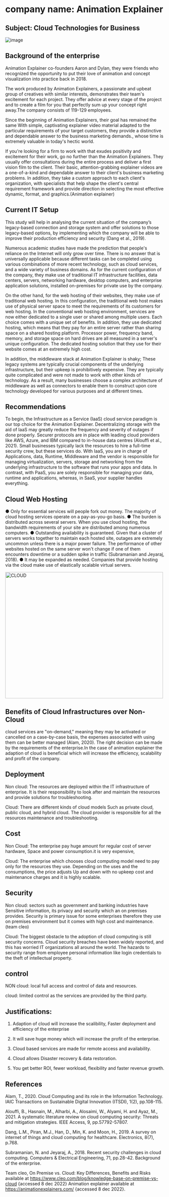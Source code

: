 ﻿# company name: Animation Explainer

## Subject: Cloud Technologies for Business






![image](https://user-images.githubusercontent.com/116579865/206084466-58d2441c-5ecd-4b72-b880-b35602d28da6.png)


## Background of the enterprise


Animation Explainer co-founders Aaron and Dylan, they were friends who recognized the
opportunity to put their love of animation and concept visualization into practice back in 2018.

The work produced by Animation Explainers, a passionate and upbeat group of creatives with similar 
interests, demonstrates their team's excitement for each project. They offer advice at every stage
of the project and to create a film for you that perfectly sum up your concept right away.The company
consists of 119-129 employees.

Since the beginning of Animation Explainers, their goal has remained the same With simple,
captivating explainer video material adapted to the particular requirements of your target customers,
they provide a distinctive and dependable answer to the business marketing demands.,
whose time is extremely valuable in today's hectic world. 

If you're looking for a firm to work with that exudes positivity and excitement for their work, go no further than the Animation Explainers. They usually offer consultations during the entire process and deliver a first vision film to the client.
Their basic, attention-grabbing explainer videos are a one-of-a-kind and dependable answer to their
client's business marketing problems. In addition, they take a custom approach to each client's
organization, with specialists that help shape the client's central requirement framework and provide
direction in selecting the most effective dynamic, format, and graphics.(Animation explainer)


## Current IT Setup

This study will help in analysing the current situation of the company’s legacy-based connection and
storage system and offer solutions to those legacy-based options, by implementing which the company will
be able to improve their production efficiency and security (Dang et al., 2019). 

Numerous academic studies have made the prediction that people's reliance on the Internet will only grow
over time. There is no answer that is universally applicable because different tasks can be completed
using various combinations of more recent technology, such as cloud services, and a wide variety of 
business domains. As for the current configuration of the company, they make use of traditional IT infrastructure
facilities, data centers, servers, networking hardware, desktop computers, and enterprise application solutions, 
installed on-premises for private use by the company.
 
On the other hand, for the web hosting of their websites, they make use of traditional web hosting. In 
this configuration, the traditional web host makes use of physical server space to meet the requirements 
of its customers for web hosting. In the conventional web hosting environment, services are now either 
dedicated to a single user or shared among multiple users. Each choice comes with a unique set of benefits.
In addition, they use dedicated hosting, which means that they pay for an entire server rather than 
sharing space on a shared hosting platform. Processor power, frequency band, memory, and storage space on 
hard drives are all measured in a server's unique configuration. The dedicated hosting solution that they
use for their website comes at an extremely high cost. 

In addition, the middleware stack at Animation Explainer is shaky; These legacy systems are typically crucial components 
of the underlying infrastructure, but their upkeep is prohibitively expensive. They are typically quite complicated and
were not made to work with other kinds of technology. As a result, many businesses choose a complex architecture of middleware as 
well as connectors to enable them to construct upon core technology developed for various purposes and at different times.

## Recommendations 

To begin, the Infrastructure as a Service (IaaS) cloud service paradigm is our top choice for the 
Animation Explainer. Decentralizing storage with the aid of IaaS may greatly reduce the frequency and 
severity of outages if done properly. Securer protocols are in place with leading cloud providers like 
AWS, Azure, and IBM compared to in-house data centres (Alouffi et al., 2021). Small businesses typically
lack the resources to hire a full-time security crew, but these services do. With IaaS, you are in charge
of Applications, data, Runtime, Middleware and the vendor is responsible for managing virtualization, 
servers, storage and networking from the underlying infrastructure to the software that runs your apps
and data. In contrast, with PaaS, you are solely responsible for managing your data, runtime and 
applications, whereas, in SaaS, your supplier handles everything.

## Cloud Web Hosting
●	Only for essential services will people fork out money. The majority of cloud hosting services
     operate on a pay-as-you-go basis.
●	The burden is distributed across several servers. When you use cloud hosting, the bandwidth 
     requirements of your site are distributed among numerous computers.
●	Outstanding availability is guaranteed. Given that a cluster of servers works together to maintain 
     each hosted site, outages are extremely uncommon unless there is a major power failure. The 
     performance of other websites hosted on the same server won't change if one of them encounters 
     downtime or a sudden spike in traffic (Subramanian and Jeyaraj, 2018).
●	It may be expanded as needed. Companies that provide hosting via the cloud make use of elastically 
     scalable virtual servers.



<img width="500" height="400" alt="CLOUD" src="https://user-images.githubusercontent.com/116579865/205097554-596f0b93-79ee-47d6-ade1-e90b7aafae59.png">



## Benefits of Cloud Infrastructures over Non-Cloud


cloud services are "on-demand," meaning they may be activated or cancelled on a case-by-case basis, the expenses associated with using them can be better managed (Alam, 2020).  The right decision can be made by the requirements of the enterprise.In the case of animation explainer the adaption of cloud is beneficial which will increase the efficiency, scalability and profit of the company.
 

## Deployment
Non cloud: The resources are deployed within the IT infrastructure of enterprise. It is their responsibility to look after and maintain the resources and provide solutions for troubleshooting.
  
Cloud: There are different kinds of cloud models Such as private   cloud, public cloud, and hybrid cloud. The cloud provider is responsible for all the resources maintenance and troubleshooting.

## Cost
Non Cloud: The enterprise pay huge amount for regular cost of server hardware, Space and power consumption.it is very expensive, 

Cloud: The enterprise which chooses cloud computing model need to pay only for the resources they use. Depending on the uses and the consumptions, the price adjusts
Up and down with no upkeep cost and maintenance charges and it is highly scalable.



## Security 
Non cloud: sectors such as government and banking industries have Sensitive information, its privacy and security which an on premises provides. Security is primary issue for some enterprises therefore they use on premises environment but it comes with high cost and maintenance.(team cleo)

Cloud: The biggest obstacle to the adoption of cloud computing is still security concerns. Cloud security breaches have been widely reported, and this has worried IT organizations all around the world. The hazards to security range from employee personal information like login credentials to the theft of intellectual property.

## control

NON cloud: local full access and control of data and resources.

cloud: limited control as the services are provided by the third party.


## Justifications:
 
1. Adaption of cloud will increase the scalibility, Faster deployment and efficiency of the enterprise

2. It will save huge money which will increase the profit of the enterprise.

3. Cloud based services are made for remote access and availability.

4. Cloud allows Disaster recovery & data restoration.

5. You get better ROI, fewer workload, flexibility and faster revenue     growth.

## References

Alam, T., 2020. Cloud Computing and its role in the Information Technology. IAIC Transactions on Sustainable Digital Innovation (ITSDI), 1(2), pp.108-115.

Alouffi, B., Hasnain, M., Alharbi, A., Alosaimi, W., Alyami, H. and Ayaz, M., 2021. A systematic literature review on cloud computing security: Threats and mitigation strategies. IEEE Access, 9, pp.57792-57807.

Dang, L.M., Piran, M.J., Han, D., Min, K. and Moon, H., 2019. A survey on internet of things and cloud computing for healthcare. Electronics, 8(7), p.768.

Subramanian, N. and Jeyaraj, A., 2018. Recent security challenges in cloud computing. Computers & Electrical Engineering, 71, pp.28-42.
Background of the enterprise.

Team cleo, On Premise vs. Cloud: Key Differences, Benefits and Risks available at https://www.cleo.com/blog/knowledge-base-on-premise-vs-cloud {accessed 8 dec 2022}
Animation explainer available at  https://animationexplainers.com/ {accessed 8 dec 2022}.
